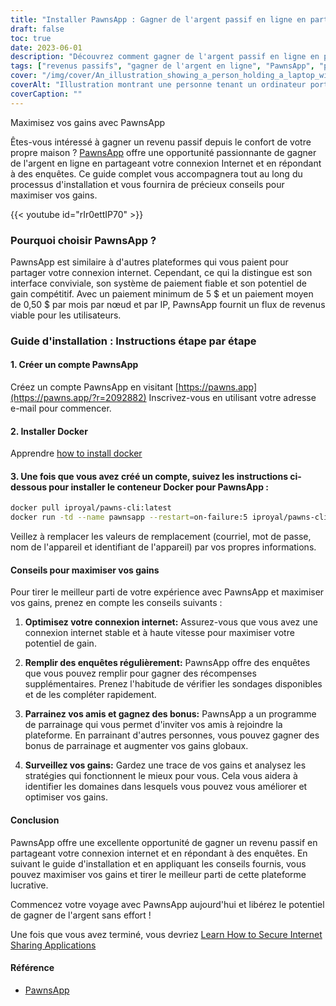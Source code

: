 ```yaml
---
title: "Installer PawnsApp : Gagner de l'argent passif en ligne en partageant votre Internet"
draft: false
toc: true
date: 2023-06-01
description: "Découvrez comment gagner de l'argent passif en ligne en partageant votre connexion Internet et en répondant à des enquêtes par l'intermédiaire de PawnsApp."
tags: ["revenus passifs", "gagner de l'argent en ligne", "PawnsApp", "partage de l'internet", "réalisation de l'enquête", "paiement minimum", "paiement moyen", "gagner de l'argent en ligne", "activité secondaire", "travail à domicile", "gagner des récompenses", "monétiser l'internet", "partage numérique", "génération de revenus", "l'indépendance financière", "gagner un revenu supplémentaire", "enquêtes en ligne", "revenus basés sur la technologie", "stratégie de monétisation", "économie numérique", "réseau peer-to-peer", "flux de revenus", "internet à domicile", "opportunité de gagner de l'argent", "internet usage", "récompenses pour les enquêtes", "gagner de l'argent en ligne", "argent facile", "récompenses numériques", "monétisation sur internet", "revenus passifs"]
cover: "/img/cover/An_illustration_showing_a_person_holding_a_laptop_with_a_money.png"
coverAlt: "Illustration montrant une personne tenant un ordinateur portable avec un symbole d'argent sur l'écran, représentant le fait de gagner un revenu passif en partageant des informations sur Internet et en répondant à des enquêtes avec PawnsApp."
coverCaption: ""
---
```

 Maximisez vos gains avec PawnsApp

Êtes-vous intéressé à gagner un revenu passif depuis le confort de votre propre maison ? [PawnsApp](https://pawns.app/?r=2092882) offre une opportunité passionnante de gagner de l'argent en ligne en partageant votre connexion Internet et en répondant à des enquêtes. Ce guide complet vous accompagnera tout au long du processus d'installation et vous fournira de précieux conseils pour maximiser vos gains.

{{< youtube id="rIr0ettIP70" >}}

### Pourquoi choisir PawnsApp ?

PawnsApp est similaire à d'autres plateformes qui vous paient pour partager votre connexion internet. Cependant, ce qui la distingue est son interface conviviale, son système de paiement fiable et son potentiel de gain compétitif. Avec un paiement minimum de 5 $ et un paiement moyen de 0,50 $ par mois par nœud et par IP, PawnsApp fournit un flux de revenus viable pour les utilisateurs.

### Guide d'installation : Instructions étape par étape

#### 1. Créer un compte PawnsApp

Créez un compte PawnsApp en visitant [https://pawns.app](https://pawns.app/?r=2092882) Inscrivez-vous en utilisant votre adresse e-mail pour commencer.

#### 2. Installer Docker

Apprendre [how to install docker](https://simeononsecurity.ch/other/creating-profitable-low-powered-crypto-miners/#installing-docker)

#### 3. Une fois que vous avez créé un compte, suivez les instructions ci-dessous pour installer le conteneur Docker pour PawnsApp :

```bash
docker pull iproyal/pawns-cli:latest
docker run -td --name pawnsapp --restart=on-failure:5 iproyal/pawns-cli:latest -email=email@example.com -password=change_me -device-name=raspberrypi -device-id=raspberrypi1 -accept-tos
```
Veillez à remplacer les valeurs de remplacement (courriel, mot de passe, nom de l'appareil et identifiant de l'appareil) par vos propres informations.

#### Conseils pour maximiser vos gains

Pour tirer le meilleur parti de votre expérience avec PawnsApp et maximiser vos gains, prenez en compte les conseils suivants :

1. **Optimisez votre connexion internet:** Assurez-vous que vous avez une connexion internet stable et à haute vitesse pour maximiser votre potentiel de gain.

2. **Remplir des enquêtes régulièrement:** PawnsApp offre des enquêtes que vous pouvez remplir pour gagner des récompenses supplémentaires. Prenez l'habitude de vérifier les sondages disponibles et de les compléter rapidement.

3. **Parrainez vos amis et gagnez des bonus:** PawnsApp a un programme de parrainage qui vous permet d'inviter vos amis à rejoindre la plateforme. En parrainant d'autres personnes, vous pouvez gagner des bonus de parrainage et augmenter vos gains globaux.

4. **Surveillez vos gains:** Gardez une trace de vos gains et analysez les stratégies qui fonctionnent le mieux pour vous. Cela vous aidera à identifier les domaines dans lesquels vous pouvez vous améliorer et optimiser vos gains.

#### Conclusion

PawnsApp offre une excellente opportunité de gagner un revenu passif en partageant votre connexion internet et en répondant à des enquêtes. En suivant le guide d'installation et en appliquant les conseils fournis, vous pouvez maximiser vos gains et tirer le meilleur parti de cette plateforme lucrative.

Commencez votre voyage avec PawnsApp aujourd'hui et libérez le potentiel de gagner de l'argent sans effort !

Une fois que vous avez terminé, vous devriez [Learn How to Secure Internet Sharing Applications](https://simeononsecurity.ch/other/how-to-secure-internet-sharing-applications/)

#### Référence
- [PawnsApp](https://pawns.app/?r=2092882)
